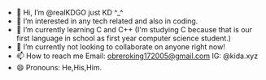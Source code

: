 - 👋 Hi, I’m @realKDGO just KD ^_^ 
- 👀 I’m interested in any tech related and also in coding.
- 🌱 I’m currently learning C and C++ (I'm studying C because that is our first language in school as first year computer science student.)
- 💞️ I’m currently not looking to collaborate on anyone right now!
- 📫 How to reach me Email: obreroking172005@gmail.com IG: @kida.xyz
- 😄 Pronouns: He,His,Him.

<!---
realKDGO/realKDGO is a ✨ special ✨ repository because its `README.md` (this file) appears on your GitHub profile.
You can click the Preview link to take a look at your changes.
--->
